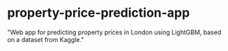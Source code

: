 # property-price-prediction-app
"Web app for predicting property prices in London using LightGBM, based on a dataset from Kaggle."

